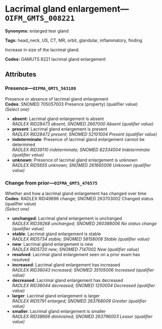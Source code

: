 # Lacrimal gland enlargement—`OIFM_GMTS_008221`

**Synonyms:** enlarged tear gland

**Tags:** head_neck, US, CT, MR, orbit, glandular, inflammatory, finding

Increase in size of the lacrimal gland.

**Codes:** GAMUTS 8221 lacrimal gland enlargement

## Attributes

### Presence—`OIFMA_GMTS_563180`

Presence or absence of lacrimal gland enlargement  
**Codes**: SNOMED 705057003 Presence (property) (qualifier value)  
*(Select one)*

- **absent**: Lacrimal gland enlargement is absent  
_RADLEX RID28473 absent; SNOMED 2667000 Absent (qualifier value)_
- **present**: Lacrimal gland enlargement is present  
_RADLEX RID28472 present; SNOMED 52101004 Present (qualifier value)_
- **indeterminate**: Presence of lacrimal gland enlargement cannot be determined  
_RADLEX RID39110 indeterminate; SNOMED 82334004 Indeterminate (qualifier value)_
- **unknown**: Presence of lacrimal gland enlargement is unknown  
_RADLEX RID5655 unknown; SNOMED 261665006 Unknown (qualifier value)_

### Change from prior—`OIFMA_GMTS_476575`

Whether and how a lacrimal gland enlargement has changed over time  
**Codes**: RADLEX RID49896 change; SNOMED 263703002 Changed status (qualifier value)  
*(Select one)*

- **unchanged**: Lacrimal gland enlargement is unchanged  
_RADLEX RID39268 unchanged; SNOMED 260388006 No status change (qualifier value)_
- **stable**: Lacrimal gland enlargement is stable  
_RADLEX RID5734 stable; SNOMED 58158008 Stable (qualifier value)_
- **new**: Lacrimal gland enlargement is new  
_RADLEX RID5720 new; SNOMED 7147002 New (qualifier value)_
- **resolved**: Lacrimal gland enlargement seen on a prior exam has resolved  
- **increased**: Lacrimal gland enlargement has increased  
_RADLEX RID36043 increased; SNOMED 35105006 Increased (qualifier value)_
- **decreased**: Lacrimal gland enlargement has decreased  
_RADLEX RID36044 decreased; SNOMED 1250004 Decreased (qualifier value)_
- **larger**: Lacrimal gland enlargement is larger  
_RADLEX RID5791 enlarged; SNOMED 263768009 Greater (qualifier value)_
- **smaller**: Lacrimal gland enlargement is smaller  
_RADLEX RID38669 diminished; SNOMED 263796003 Lesser (qualifier value)_